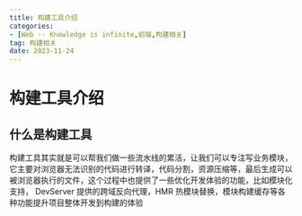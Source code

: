 ```yaml
---
title: 构建工具介绍
categories: 
- [Web -- Knowledge is infinite,前端,构建相关]
tag: 构建相关
date: 2023-11-24
---
```

# 构建工具介绍
## 什么是构建工具
构建工具其实就是可以帮我们做一些流水线的累活，让我们可以专注写业务模块，它主要对浏览器无法识别的代码进行转译，代码分割，资源压缩等，最后生成可以被浏览器执行的文件，这个过程中也提供了一些优化开发体验的功能，比如模块化支持， DevServer 提供的跨域反向代理，HMR 热模块替换，模块构建缓存等各种功能提升项目整体开发到构建的体验
